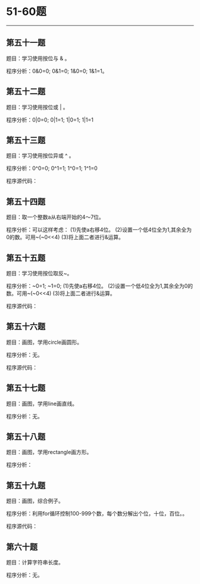 # 51-60题
***
## 第五十一题
题目：学习使用按位与 & 。

程序分析：0&0=0; 0&1=0; 1&0=0; 1&1=1。


## 第五十二题
题目：学习使用按位或 | 。

程序分析：0|0=0; 0|1=1; 1|0=1; 1|1=1


## 第五十三题
题目：学习使用按位异或 ^ 。

程序分析：0^0=0; 0^1=1; 1^0=1; 1^1=0

程序源代码：


## 第五十四题
题目：取一个整数a从右端开始的4〜7位。

程序分析：可以这样考虑：
(1)先使a右移4位。
(2)设置一个低4位全为1,其余全为0的数。可用~(~0<<4)
(3)将上面二者进行&运算。


## 第五十五题
题目：学习使用按位取反~。

程序分析：~0=1; ~1=0;
(1)先使a右移4位。
(2)设置一个低4位全为1,其余全为0的数。可用~(~0<<4)
(3)将上面二者进行&运算。

程序源代码：


## 第五十六题
题目：画图，学用circle画圆形。　　　

程序分析：无。

程序源代码：


## 第五十七题
题目：画图，学用line画直线。

程序分析：无。


## 第五十八题
题目：画图，学用rectangle画方形。　　　

程序分析：


## 第五十九题
题目：画图，综合例子。　　

程序分析：利用for循环控制100-999个数，每个数分解出个位，十位，百位。。

程序源代码：


## 第六十题
题目：计算字符串长度。　　

程序分析：无。


